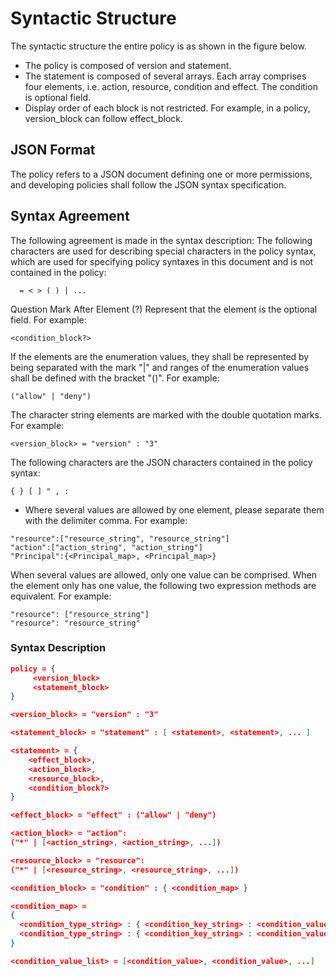 # Syntactic Structure

The syntactic structure the entire policy is as shown in the figure below.

- The policy is composed of version and statement.
- The statement is composed of several arrays. Each array comprises four elements, i.e. action, resource, condition and effect. The condition is optional field.
- Display order of each block is not restricted. For example, in a policy, version_block can follow effect_block.

## JSON Format

The policy refers to a JSON document defining one or more permissions, and developing policies shall follow the JSON syntax specification.

## Syntax Agreement

The following agreement is made in the syntax description:
The following characters are used for describing special characters in the policy syntax, which are used for specifying policy syntaxes in this document and is not contained in the policy:

```
  = < > ( ) | ...
```

Question Mark After Element (?) Represent that the element is the optional field. For example:

```
<condition_block?>
```

If the elements are the enumeration values, they shall be represented by being separated with the mark "|" and ranges of the enumeration values shall be defined with the bracket "()".
For example:

```
("allow" | "deny")
```

The character string elements are marked with the double quotation marks.
For example:

```
<version_block> = "version" : "3"
```

The following characters are the JSON characters contained in the policy syntax:

```
{ } [ ] " , :
```

- Where several values are allowed by one element, please separate them with the delimiter comma. For example:

```
"resource":["resource_string", "resource_string"]  
"action":["action_string", "action_string"]  
"Principal":{<Principal_map>, <Principal_map>}
```

When several values are allowed, only one value can be comprised. When the element only has one value, the following two expression methods are equivalent.
For example:

```
"resource": ["resource_string"]     
"resource": "resource_string"
```

### Syntax Description

```JSON
policy = {
     <version_block>
     <statement_block>
}
```

```JSON
<version_block> = "version" : "3"
```

```JSON
<statement_block> = "statement" : [ <statement>, <statement>, ... ]
```

```JSON
<statement> = {     
    <effect_block>,
    <action_block>,
    <resource_block>,
    <condition_block?>
}
```

```JSON
<effect_block> = "effect" : ("allow" | "deny")  
```

```JSON
<action_block> = "action": 
("*" | [<action_string>, <action_string>, ...])
```

```JSON
<resource_block> = "resource": 
("*" | [<resource_string>, <resource_string>, ...])
```

```JSON
<condition_block> = "condition" : { <condition_map> }

<condition_map> = 
{ 
  <condition_type_string> : { <condition_key_string> : <condition_value_list> },
  <condition_type_string> : { <condition_key_string> : <condition_value_list> }, ...
}  

<condition_value_list> = [<condition_value>, <condition_value>, ...]
```

